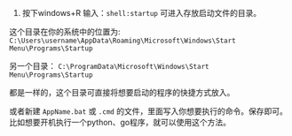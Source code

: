 1. 按下windows+R 输入：`shell:startup` 可进入存放启动文件的目录。

这个目录在你的系统中的位置为: `C:\Users\username\AppData\Roaming\Microsoft\Windows\Start Menu\Programs\Startup`

另一个目录： `C:\ProgramData\Microsoft\Windows\Start Menu\Programs\Startup`

都是一样的，这个目录可直接将想要启动的程序的快捷方式放入。

或者新建 `AppName.bat` 或 `.cmd` 的文件，里面写入你想要执行的命令。保存即可。比如想要开机执行一个python、go程序，就可以使用这个方法。
